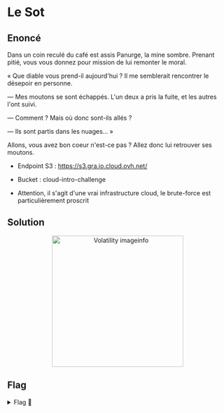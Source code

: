 # Le Sot

## Enoncé
Dans un coin reculé du café est assis Panurge, la mine sombre. Prenant pitié, vous vous donnez pour mission de lui remonter le moral.

« Que diable vous prend-il aujourd'hui ? Il me semblerait rencontrer le désepoir en personne.

— Mes moutons se sont échappés. L'un deux a pris la fuite, et les autres l'ont suivi.

— Comment ? Mais où donc sont-ils allés ?

— Ils sont partis dans les nuages... »

Allons, vous avez bon coeur n'est-ce pas ? Allez donc lui retrouver ses moutons.

- Endpoint S3 : https://s3.gra.io.cloud.ovh.net/

- Bucket : cloud-intro-challenge

- Attention, il s'agit d'une vrai infrastructure cloud, le brute-force est particulièrement proscrit


## Solution

<p align="center"><img src="Volatility imageinfo.png" alt="Volatility imageinfo" width="300"></p>

## Flag

<details>
<summary> Flag 🚩</summary>

```
404CTF{D35_m0utOns_D4n5_13s_NU@g3s}
```

